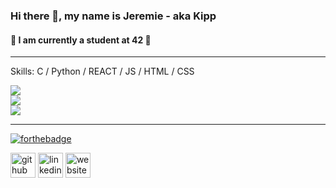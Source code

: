 ### Hi there 👋, my name is Jeremie - aka Kipp
#### 👾 I am currently a student at 42 👾
____________________________________________________________________
Skills: C / Python / REACT / JS / HTML / CSS


![](https://github-readme-stats.vercel.app/api?username=dot-kpp&theme=dark&hide_border=false&include_all_commits=true&count_private=false)<br/>
![](https://github-readme-streak-stats.herokuapp.com/?user=dot-kpp&theme=dark&hide_border=false)<br/>
![](https://github-readme-stats.vercel.app/api/top-langs/?username=dot-kpp&theme=dark&hide_border=false&include_all_commits=true&count_private=false&layout=compact)


____________________________________________________________________


[![forthebadge](https://forthebadge.com/images/badges/makes-people-smile.svg)](https://forthebadge.com)


[<img src='https://cdn.jsdelivr.net/npm/simple-icons@3.0.1/icons/github.svg' alt='github' height='40'>](https://github.com/Dot-kpp)  [<img src='https://cdn.jsdelivr.net/npm/simple-icons@3.0.1/icons/linkedin.svg' alt='linkedin' height='40'>](https://www.linkedin.com/in/https://www.linkedin.com/in/jeremie-pilotte-791192145//)  [<img src='https://cdn.jsdelivr.net/npm/simple-icons@3.0.1/icons/icloud.svg' alt='website' height='40'>](https://pilodev.com/)  
